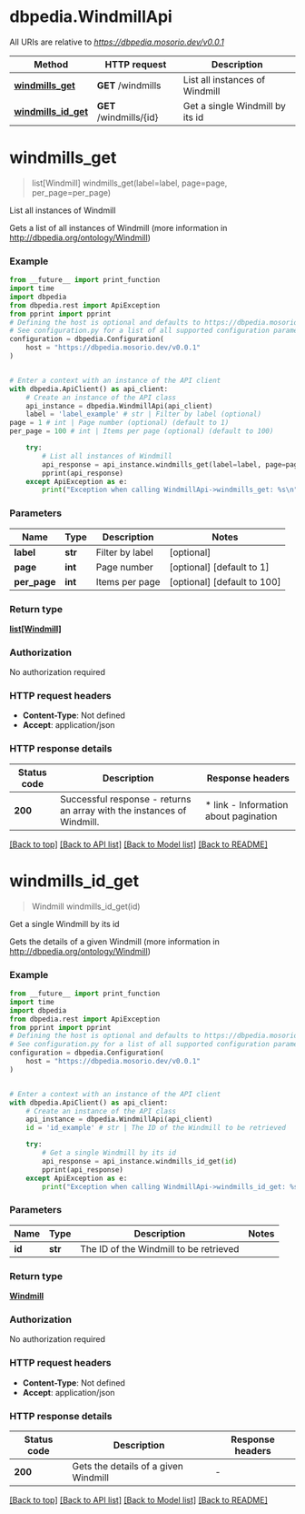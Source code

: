 # dbpedia.WindmillApi

All URIs are relative to *https://dbpedia.mosorio.dev/v0.0.1*

Method | HTTP request | Description
------------- | ------------- | -------------
[**windmills_get**](WindmillApi.md#windmills_get) | **GET** /windmills | List all instances of Windmill
[**windmills_id_get**](WindmillApi.md#windmills_id_get) | **GET** /windmills/{id} | Get a single Windmill by its id


# **windmills_get**
> list[Windmill] windmills_get(label=label, page=page, per_page=per_page)

List all instances of Windmill

Gets a list of all instances of Windmill (more information in http://dbpedia.org/ontology/Windmill)

### Example

```python
from __future__ import print_function
import time
import dbpedia
from dbpedia.rest import ApiException
from pprint import pprint
# Defining the host is optional and defaults to https://dbpedia.mosorio.dev/v0.0.1
# See configuration.py for a list of all supported configuration parameters.
configuration = dbpedia.Configuration(
    host = "https://dbpedia.mosorio.dev/v0.0.1"
)


# Enter a context with an instance of the API client
with dbpedia.ApiClient() as api_client:
    # Create an instance of the API class
    api_instance = dbpedia.WindmillApi(api_client)
    label = 'label_example' # str | Filter by label (optional)
page = 1 # int | Page number (optional) (default to 1)
per_page = 100 # int | Items per page (optional) (default to 100)

    try:
        # List all instances of Windmill
        api_response = api_instance.windmills_get(label=label, page=page, per_page=per_page)
        pprint(api_response)
    except ApiException as e:
        print("Exception when calling WindmillApi->windmills_get: %s\n" % e)
```

### Parameters

Name | Type | Description  | Notes
------------- | ------------- | ------------- | -------------
 **label** | **str**| Filter by label | [optional] 
 **page** | **int**| Page number | [optional] [default to 1]
 **per_page** | **int**| Items per page | [optional] [default to 100]

### Return type

[**list[Windmill]**](Windmill.md)

### Authorization

No authorization required

### HTTP request headers

 - **Content-Type**: Not defined
 - **Accept**: application/json

### HTTP response details
| Status code | Description | Response headers |
|-------------|-------------|------------------|
**200** | Successful response - returns an array with the instances of Windmill. |  * link - Information about pagination <br>  |

[[Back to top]](#) [[Back to API list]](../README.md#documentation-for-api-endpoints) [[Back to Model list]](../README.md#documentation-for-models) [[Back to README]](../README.md)

# **windmills_id_get**
> Windmill windmills_id_get(id)

Get a single Windmill by its id

Gets the details of a given Windmill (more information in http://dbpedia.org/ontology/Windmill)

### Example

```python
from __future__ import print_function
import time
import dbpedia
from dbpedia.rest import ApiException
from pprint import pprint
# Defining the host is optional and defaults to https://dbpedia.mosorio.dev/v0.0.1
# See configuration.py for a list of all supported configuration parameters.
configuration = dbpedia.Configuration(
    host = "https://dbpedia.mosorio.dev/v0.0.1"
)


# Enter a context with an instance of the API client
with dbpedia.ApiClient() as api_client:
    # Create an instance of the API class
    api_instance = dbpedia.WindmillApi(api_client)
    id = 'id_example' # str | The ID of the Windmill to be retrieved

    try:
        # Get a single Windmill by its id
        api_response = api_instance.windmills_id_get(id)
        pprint(api_response)
    except ApiException as e:
        print("Exception when calling WindmillApi->windmills_id_get: %s\n" % e)
```

### Parameters

Name | Type | Description  | Notes
------------- | ------------- | ------------- | -------------
 **id** | **str**| The ID of the Windmill to be retrieved | 

### Return type

[**Windmill**](Windmill.md)

### Authorization

No authorization required

### HTTP request headers

 - **Content-Type**: Not defined
 - **Accept**: application/json

### HTTP response details
| Status code | Description | Response headers |
|-------------|-------------|------------------|
**200** | Gets the details of a given Windmill |  -  |

[[Back to top]](#) [[Back to API list]](../README.md#documentation-for-api-endpoints) [[Back to Model list]](../README.md#documentation-for-models) [[Back to README]](../README.md)

